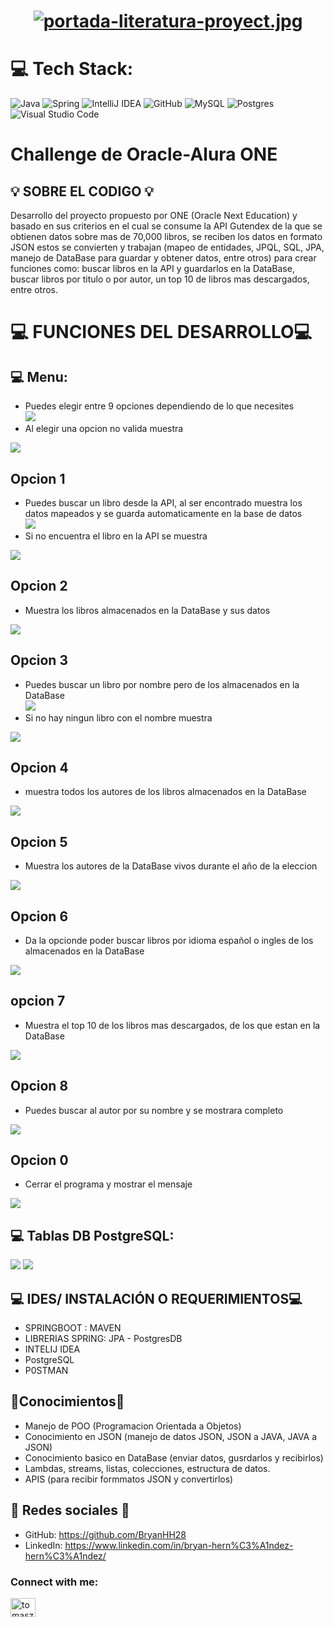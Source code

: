 <div align="center">
  <h1 align="center">

[![portada-literatura-proyect.jpg](https://i.postimg.cc/0NYvK8Lm/portada-literatura-proyect.jpg)](https://postimg.cc/Ty3FZX2Y)
    
</div>

# 💻 Tech Stack:
![Java](https://img.shields.io/badge/java-%23ED8B00.svg?style=for-the-badge&logo=java&logoColor=white) ![Spring](https://img.shields.io/badge/spring-%236DB33F.svg?style=for-the-badge&logo=spring&logoColor=white) ![IntelliJ IDEA](https://img.shields.io/badge/IntelliJIDEA-000000.svg?style=for-the-badge&logo=intellij-idea&logoColor=white) ![GitHub](https://img.shields.io/badge/GitHub-%23121011.svg?style=for-the-badge&logo=github&logoColor=white) ![MySQL](https://img.shields.io/badge/mysql-4479A1.svg?style=for-the-badge&logo=mysql&logoColor=white) ![Postgres](https://img.shields.io/badge/postgres-%23316192.svg?style=for-the-badge&logo=postgresql&logoColor=white) ![Visual Studio Code](https://img.shields.io/badge/Visual%20Studio%20Code-0078d7.svg?style=for-the-badge&logo=visual-studio-code&logoColor=white)

# Challenge de Oracle-Alura ONE
## 💡 SOBRE EL CODIGO 💡
Desarrollo del proyecto propuesto por ONE (Oracle Next Education) y basado en sus criterios en el cual se consume la API Gutendex de la que se obtienen datos sobre mas de 70,000 libros, se reciben los datos en formato JSON estos se convierten y trabajan (mapeo de entidades, JPQL, SQL, JPA, manejo de DataBase para guardar y obtener datos, entre otros) para crear funciones como: buscar libros en la API y guardarlos en la DataBase, buscar libros por titulo o por autor, un top 10 de libros mas descargados, entre otros.

# 💻 FUNCIONES DEL DESARROLLO💻
## 💻 Menu:
- Puedes elegir entre 9 opciones dependiendo de lo que necesites<br>
<img src=https://i.postimg.cc/QdtV7nDS/Opciones-Libreria-Consola.png><br>
- Al elegir una opcion no valida muestra<br>
<img src=https://i.postimg.cc/bNPtZTdF/Opcion-No-Valida-Indice.png>

## Opcion 1
- Puedes buscar un libro desde la API, al ser encontrado muestra los datos mapeados y se guarda automaticamente en la base de datos<br>
<img src=https://i.postimg.cc/g2kLD2VV/Resultado-Opcion1-Agregar-Libro-Por-Nombre.png><br>
- Si no encuentra el libro en la API se muestra<br>
<img src=https://i.postimg.cc/PrM8Ywwf/Resultado-No-Encontrado-Agregar-Libro-Por-Nombre.png>

## Opcion 2
- Muestra los libros almacenados en la DataBase y sus datos<br>
<img src=https://i.postimg.cc/BvR845dp/Resultado-Opcion2-Libros-Buscados.png>

## Opcion 3
- Puedes buscar un libro por nombre pero de los almacenados en la DataBase<br>
<img src=https://i.postimg.cc/Gm78SnKZ/Resultadoopcion3-Buscar-Libropor-Nombre.png><br>
- Si no hay ningun libro con el nombre muestra<br>
<img src=https://i.postimg.cc/RVGNNxkN/Libro-No-En-BD-Buscar-Por-Nombre.png>

## Opcion 4
- muestra todos los autores de los libros almacenados en la DataBase<br>
<img src=https://i.postimg.cc/FKYfMCn1/Resultado-Opcion4-Buscar-Autores-De-Libros-Buscados.png>

## Opcion 5
- Muestra los autores de la DataBase vivos durante el año de la eleccion<br>
<img src=https://i.postimg.cc/qRnNRhrT/Resultado-Opcion5-Buscar-Autores-Por-A-o.png>

## Opcion 6
- Da la opcionde poder buscar libros por idioma español o ingles de los almacenados en la DataBase<br>
<img src=https://i.postimg.cc/VvW5qx5Z/Resultado-Opcion6-Buscar-Libros-Por-Idioma.png>

## opcion 7
- Muestra el top 10 de los libros mas descargados, de los que estan en la DataBase<br>
<img src=https://i.postimg.cc/VsqSPC49/Resultado-Opcion7-Top10-Mas-Descargados.png>

## Opcion 8
- Puedes buscar al autor por su nombre y se mostrara completo<br>
<img src=https://i.postimg.cc/kGmBtJMt/Resultado-Opcion8-Buscar-Por-Autor.png>

## Opcion 0
- Cerrar el programa y mostrar el mensaje<br>
<img src=https://i.postimg.cc/NGmXGVGH/Resultado-Opcion0-Salir.png>

## 💻 Tablas DB PostgreSQL:
<img src=https://i.postimg.cc/ZKJWb5DG/Tabla-Actores-Postgre-SQL.png> <img src=https://i.postimg.cc/VkVvWBLw/Tabla-Libros-Postgre-SQL.png>

## 💻 IDES/ INSTALACIÓN O REQUERIMIENTOS💻
- SPRINGBOOT : MAVEN
- LIBRERIAS SPRING: JPA - PostgresDB
- INTELIJ IDEA
- PostgreSQL
- P0STMAN

## 🌟Conocimientos🌟
- Manejo de POO (Programacion Orientada a Objetos)
- Conocimiento en JSON (manejo de datos JSON, JSON a JAVA, JAVA a JSON)
- Conocimiento basico en DataBase (enviar datos, gusrdarlos y recibirlos)
- Lambdas, streams, listas, colecciones, estructura de datos.
- APIS (para recibir formmatos JSON y convertirlos)

## 💼 Redes sociales 💼
-  GitHub: https://github.com/BryanHH28
-  LinkedIn: https://www.linkedin.com/in/bryan-hern%C3%A1ndez-hern%C3%A1ndez/

<h3 align="left">Connect with me:</h3>
<p align="left">
<a href="https://www.linkedin.com/in/bryan-hern%C3%A1ndez-hern%C3%A1ndez/" target="blank"><img align="center" src="https://raw.githubusercontent.com/rahuldkjain/github-profile-readme-generator/master/src/images/icons/Social/linked-in-alt.svg" alt="tomasz-oleksik-03190a189" height="30" width="40" /></a>
